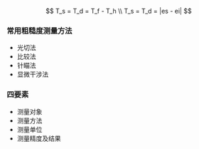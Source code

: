 $$
T_s = T_d = T_f - T_h \\
T_s = T_d = |es - ei|
$$



### 常用粗糙度测量方法

- 光切法
- 比较法
- 针瞄法
- 显微干涉法

### 四要素

- 测量对象
- 测量方法
- 测量单位
- 测量精度及结果